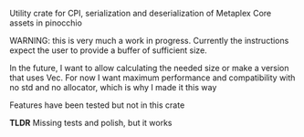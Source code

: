 Utility crate for CPI, serialization and deserialization of Metaplex Core assets in pinocchio

WARNING: this is very much a work in progress. Currently the instructions expect the user to provide a buffer of sufficient size.

In the future, I want to allow calculating the needed size or make a version that uses Vec. For now I want maximum performance and compatibility with no std and no allocator, which is why I made it this way

Features have been tested but not in this crate

**TLDR** Missing tests and polish, but it works
